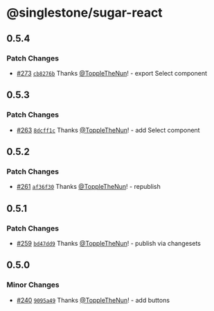 # @singlestone/sugar-react

## 0.5.4

### Patch Changes

- [#273](https://github.com/singlestone/sugar/pull/273) [`cb8276b`](https://github.com/singlestone/sugar/commit/cb8276bddacd15b6fbe2ba24a21d5926681150c8) Thanks [@ToppleTheNun](https://github.com/ToppleTheNun)! - export Select component

## 0.5.3

### Patch Changes

- [#263](https://github.com/singlestone/sugar/pull/263) [`8dcff1c`](https://github.com/singlestone/sugar/commit/8dcff1c0aa37b42aa9aeb1f50c95b563203bfa7c) Thanks [@ToppleTheNun](https://github.com/ToppleTheNun)! - add Select component

## 0.5.2

### Patch Changes

- [#261](https://github.com/singlestone/sugar/pull/261) [`af36f30`](https://github.com/singlestone/sugar/commit/af36f30899d2b2ad687d0d8aeecebbf7c9f64225) Thanks [@ToppleTheNun](https://github.com/ToppleTheNun)! - republish

## 0.5.1

### Patch Changes

- [#259](https://github.com/singlestone/sugar/pull/259) [`bd47dd9`](https://github.com/singlestone/sugar/commit/bd47dd93122b78b6a1ad76b6250bc3ca1efd8b5d) Thanks [@ToppleTheNun](https://github.com/ToppleTheNun)! - publish via changesets

## 0.5.0

### Minor Changes

- [#240](https://github.com/singlestone/sugar/pull/240) [`9095a49`](https://github.com/singlestone/sugar/commit/9095a499d7dd968844c4175847f12d0b329025c3) Thanks [@ToppleTheNun](https://github.com/ToppleTheNun)! - add buttons
